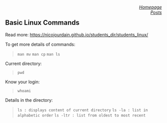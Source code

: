 <a href="https://sharma-bharat.github.io/" style="float: right;">*Homepage*</a> \
<a href="https://sharma-bharat.github.io/Posts.html" style="float: right;">*Posts*</a>

## Basic Linux Commands 
Read more: https://nicojourdain.github.io/students_dir/students_linux/

To get more details of commands:
> `man mv`
> `man cp`
> `man ls`

Current directory:
>`pwd`

Know your login:
>`whoami`

Details in the directory:
> `ls : displays content of current directory`
> `ls -la : list in alphabetic order`
> `ls -ltr : list from oldest to most recent`
